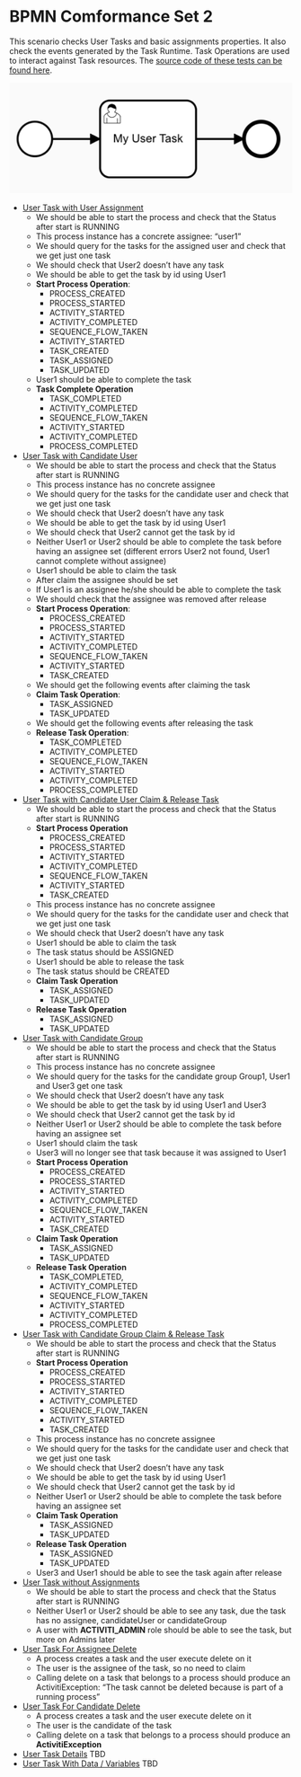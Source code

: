# BPMN Comformance Set 2

This scenario checks User Tasks and basic assignments properties. It also check the events generated by the Task Runtime. Task Operations are used to interact against Task resources. The [source code of these tests can be found here](https://github.com/Activiti/Activiti/tree/develop/activiti-spring-conformance-tests/activiti-spring-conformance-set2).

![](../../.gitbook/assets/set-2-user-task.png)

* [User Task with User Assignment](https://github.com/salaboy/bpmn-scenarios/blob/master/processes/UserTask%20with%20Assignee.bpmn20.xml) 
  * We should be able to start the process and check that the Status after start is RUNNING
  * This process instance has a concrete assignee: “user1”
  * We should query for the tasks for the assigned user and check that we get just one task
  * We should check that User2 doesn’t have any task
  * We should be able to get the task by id using User1 
  * **Start Process Operation**: 
    * PROCESS\_CREATED
    * PROCESS\_STARTED
    * ACTIVITY\_STARTED
    * ACTIVITY\_COMPLETED
    * SEQUENCE\_FLOW\_TAKEN
    * ACTIVITY\_STARTED
    * TASK\_CREATED
    * TASK\_ASSIGNED
    * TASK\_UPDATED
  * User1 should be able to complete the task    
  * **Task Complete Operation**
    * TASK\_COMPLETED
    * ACTIVITY\_COMPLETED
    * SEQUENCE\_FLOW\_TAKEN
    * ACTIVITY\_STARTED
    * ACTIVITY\_COMPLETED
    * PROCESS\_COMPLETED
* [User Task with Candidate User](https://github.com/salaboy/bpmn-scenarios/blob/master/processes/UserTask%20with%20CandidateUser.bpmn20.xml)
  * We should be able to start the process and check that the Status after start is RUNNING
  * This process instance has no concrete assignee
  * We should query for the tasks for the candidate user and check that we get just one task
  * We should check that User2 doesn’t have any task
  * We should be able to get the task by id using User1 
  * We should check that User2 cannot get the task by id
  * Neither User1 or User2 should be able to complete the task before having an assignee set \(different errors User2 not found, User1 cannot complete without assignee\)
  * User1 should be able to claim the task
  * After claim the assignee should be set
  * If User1 is an assignee he/she should be able to complete the task
  * We should check that the assignee was removed after release
  * **Start Process Operation**:
    * PROCESS\_CREATED
    * PROCESS\_STARTED
    * ACTIVITY\_STARTED
    * ACTIVITY\_COMPLETED
    * SEQUENCE\_FLOW\_TAKEN
    * ACTIVITY\_STARTED
    * TASK\_CREATED
  * We should get the following events after claiming the task
  * **Claim Task Operation**:
    * TASK\_ASSIGNED
    * TASK\_UPDATED
  * We should get the following events after releasing the task
  * **Release Task Operation**: 
    * TASK\_COMPLETED
    * ACTIVITY\_COMPLETED
    * SEQUENCE\_FLOW\_TAKEN
    * ACTIVITY\_STARTED
    * ACTIVITY\_COMPLETED
    * PROCESS\_COMPLETED
* [User Task with Candidate User Claim & Release Task](https://github.com/salaboy/bpmn-scenarios/blob/master/processes/UserTask%20with%20CandidateUser.bpmn20.xml)
  * We should be able to start the process and check that the Status after start is RUNNING
  * **Start Process Operation**
    * PROCESS\_CREATED
    * PROCESS\_STARTED
    * ACTIVITY\_STARTED
    * ACTIVITY\_COMPLETED
    * SEQUENCE\_FLOW\_TAKEN
    * ACTIVITY\_STARTED
    * TASK\_CREATED
  * This process instance has no concrete assignee
  * We should query for the tasks for the candidate user and check that we get just one task
  * We should check that User2 doesn’t have any task
  * User1 should be able to claim the task
  * The task status should be ASSIGNED
  * User1 should be able to release the task
  * The task status should be CREATED
  * **Claim Task Operation**
    * TASK\_ASSIGNED
    * TASK\_UPDATED
  * **Release Task Operation**
    * TASK\_ASSIGNED
    * TASK\_UPDATED
* [User Task with Candidate Group](https://github.com/salaboy/bpmn-scenarios/blob/master/processes/UserTask%20with%20CandidateGroup.bpmn20.xml)
  * We should be able to start the process and check that the Status after start is RUNNING
  * This process instance has no concrete assignee
  * We should query for the tasks for the candidate group Group1, User1 and User3 get one task
  * We should check that User2 doesn’t have any task
  * We should be able to get the task by id using User1 and User3
  * We should check that User2 cannot get the task by id
  * Neither User1 or User2 should be able to complete the task before having an assignee set
  * User1 should claim the task
  * User3 will no longer see that task because it was assigned to User1
  * **Start Process Operation**
    * PROCESS\_CREATED
    * PROCESS\_STARTED
    * ACTIVITY\_STARTED
    * ACTIVITY\_COMPLETED
    * SEQUENCE\_FLOW\_TAKEN
    * ACTIVITY\_STARTED
    * TASK\_CREATED
  * **Claim Task Operation**
    * TASK\_ASSIGNED
    * TASK\_UPDATED
  * **Release Task Operation**
    * TASK\_COMPLETED,
    * ACTIVITY\_COMPLETED
    * SEQUENCE\_FLOW\_TAKEN
    * ACTIVITY\_STARTED
    * ACTIVITY\_COMPLETED
    * PROCESS\_COMPLETED
* [User Task with Candidate Group Claim & Release Task](https://github.com/salaboy/bpmn-scenarios/blob/master/processes/UserTask%20with%20CandidateGroup.bpmn20.xml)
  * We should be able to start the process and check that the Status after start is RUNNING
  * **Start Process Operation**
    * PROCESS\_CREATED
    * PROCESS\_STARTED
    * ACTIVITY\_STARTED
    * ACTIVITY\_COMPLETED
    * SEQUENCE\_FLOW\_TAKEN
    * ACTIVITY\_STARTED
    * TASK\_CREATED
  * This process instance has no concrete assignee
  * We should query for the tasks for the candidate user and check that we get just one task
  * We should check that User2 doesn’t have any task
  * We should be able to get the task by id using User1 
  * We should check that User2 cannot get the task by id
  * Neither User1 or User2 should be able to complete the task before having an assignee set
  * **Claim Task Operation**
    * TASK\_ASSIGNED
    * TASK\_UPDATED
  * **Release Task Operation**
    * TASK\_ASSIGNED
    * TASK\_UPDATED
  * User3 and User1 should be able to see the task again after release
* [User Task without Assignments](https://github.com/salaboy/bpmn-scenarios/blob/master/processes/UserTask%20with%20no%20User%20or%20Group%20Assignment.bpmn20.xml)
  * We should be able to start the process and check that the Status after start is RUNNING
  * Neither User1 or User2 should be able to see any task, due the task has no assignee, candidateUser or candidateGroup
  * A user with **ACTIVITI\_ADMIN** role should be able to see the task, but more on Admins later
* [User Task For Assignee Delete](https://github.com/salaboy/bpmn-scenarios/blob/master/processes/UserTask%20with%20Assignee.bpmn20.xml)
  * A process creates a task and the user execute delete on it
  * The user is the assignee of the task, so no need to claim
  * Calling delete on a task that belongs to a process should produce an ActivitiException: “The task cannot be deleted because is part of a running process”
* [User Task For Candidate Delete](https://github.com/salaboy/bpmn-scenarios/blob/master/processes/UserTask%20with%20CandidateUser.bpmn20.xml)
  * A process creates a task and the user execute delete on it
  * The user is the candidate of the task
  * Calling delete on a task that belongs to a process should produce an **ActivitiException**
* [User Task Details](set-2-basic-user-tasks.md) TBD
* [User Task With Data / Variables](set-2-basic-user-tasks.md) TBD

